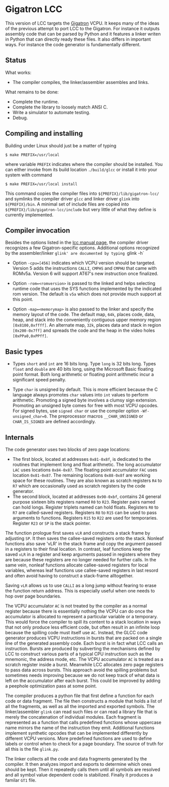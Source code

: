 

# Gigatron LCC

This version of LCC targets the [Gigatron](http://gigatron.io) VCPU.
It keeps many of the ideas of the previous attempt to port LCC to the
Gigatron.  For instance it outputs assembly code that can be parsed by
Python and it features a linker writen in Python that can directly
ready these files. It also differs in important ways. For instance the
code generator is fundamentally different.

## Status

What works:
* The compiler compiles, the linker/assembler assembles and links.

What remains to be done:
* Complete the runtime.
* Complete the library to loosely match ANSI C.
* Write a simulator to automate testing.
* Debug.


## Compiling and installing

Building under Linux should just be a matter of typing
```
$ make PREFIX=/usr/local
```
where variable `PREFIX` indicates where the compiler should be installed.
You can either invoke from its build location `./build/glcc` or
install it into your system with command
```
$ make PREFIX=/usr/local install
```
This command copies the compiler files into `${PREFIX}/lib/gigatron-lcc/` 
and symlinks the compiler driver `glcc` and linker driver `glink` 
into `${PREFIX}/bin`. A minimal set of include files are copied 
into `${PREFIX}/lib/gigatron-lcc/include` but very little of what 
they define is currently implemented.


## Compiler invocation

Besides the options listed in the [lcc manual page](doc/lcc.1),
the compiler driver recognizes a few Gigatron-specific options.
Additional options recognized by the assembler/linker `glink'
are documented by typing `glink -h`

  * Option `-cpu=[456]` indicates which VCPU version should be
	targeted.  Version 5 adds the instructions `CALLI`, `CMPHS` and
	`CMPHU` that came with ROMv5a. Version 6 will support AT67's new
	instruction once finalized. 
	
  * Option `-rom=<romversion>` is passed to the linked and
	helps selecting runtime code that uses the SYS functions
	implemented by the indicated rom version. The default is `v5a`
	which does not provide much support at this point.
	
  * Option `-map=<memorymap>` is also passed to the linker and specify
	the memory layout of the code. The default map, `64k`, places 
	code, data, heap, and stack into the conveniently contiguous upper
	memory region `[0x8100,0xffff]`. An alternate map, `32k`, places
	data and stack in region `[0x200-0x7ff]` and spreads the code and
	the heap in the video holes `[0xPPa0,0xPPff]`.
	
## Basic types

  * Types `short` and `int` are 16 bits long.
	Type `long` is 32 bits long. Types `float` and `double`
	are 40 bits long, using the Microsoft Basic floating point 
	format. Both long arithmetic or floating point arithmetic
	incur a significant speed penalty.
	
  * Type `char` is unsigned by default. This is more efficient because
	the C language always promotes `char` values into `int` values to
	perform arithmetic. Promoting a signed byte involves a clumsy sign
	extension. Promoting an unsigned byte comes for free with most
	VCPU opcodes. For signed bytes, use `signed char` or use the
	compiler option `-Wf-unsigned_char=0`. The preprocessor macros
	`__CHAR_UNSIGNED` or `CHAR_IS_SIGNED` are defined accordingly.

## Internals

The code generator uses two blocks of zero page locations:
  *  The first block, located at addresses `0x81-0x8f`, is dedicated to
     the routines that implement long and float arithmetic. The long accumulator `LAC`
     uses locations `0x84-0x87`. The floating point accumulator `FAC` uses location `0x81-0x87`.
     The remaining locations `0x88-0x8f` are working space for these routines.
     They are also known as scratch registers `R4` to `R7` which are
     occasionally used as scratch registers by the code generator.
  *  The second block, located at addresses `0x90-0xbf`, contains 24 general 
     purpose sixteen bits registers named `R0` to `R23`. 
     Register pairs named can hold longs. Register triplets named
     can hold floats. Registers `R0` to `R7` are called-saved
     registers. Registers `R8` to `R15` can be used to pass
     arguments to functions. Registers `R15` to `R22` are used
     for temporaries. Register `R23` or `SP` is the stack pointer.
     
The function prologue first saves `vLR` and constructs a stack frame
by adjusting `SP`. It then saves the callee-saved registers onto the stack.
Nonleaf functions also save 'vLR' in the stack frame and copy the argument 
passed in a registers to their final location. In contrast, leaf functions
keep the saved `vLR` in a register and keep arguments passed in registers
where they are because these registers are no longer needed for further calls.
In the same vein, nonleaf functions allocate callee-saved registers
for local variables, whereas leaf functions use callee-saved registers
in last resord and often avoid having to construct a stack-frame alltogether. 

Saving `vLR` allows us to use `CALLI` as a long jump
without fearing to erase the function return address.
This is especially useful when one needs to hop over page boundaries.

The VCPU accumulator `AC` is not treated by the compiler as a normal 
register because there is essentially nothing the VCPU can do once the 
accumulator is allocated to represent a particular variable or a temporary.
This would force the compiler to spill its content to a stack location
in ways that not only produce less efficient code, but often result
in an infinite loop because the spilling code must itself use `AC`.
Instead, the GLCC code generator produces VCPU instructions in bursts 
that are packed on a single line of the generated assembly code. 
Each burst is in fact what LCC calls an instruction. Bursts are
produced by subverting the mechanisms defined by LCC to construct 
various parts of a typical CPU instruction such as the mnemonic, 
the address mode, etc. The VCPU accumulator `AC` is treated as a scratch 
register inside a burst. Meanwhile LCC allocates zero page registers 
to pass data across bursts. This approach avoid the spilling problems
but sometimes needs improving because we do not keep track
of what data is left on the accumulator after each burst.
This could be improved by adding a peephole optimization pass
at some point.

The compiler produces a python file that first define a function for each
code or data fragment. The file then constructs a module that
holds a list of all the fragments, as well as all the imported and
exported symbols. The linker/assembler `glink` can read such files
or can read a library file that is merely the concatenation
of individual modules.  Each fragment is represented as a function
that calls predefined functions whose uppercase name mirrors the name
of the instruction they emit. Additional functions implement synthetic
opcodes that can be implemented differently by different VCPU versions.
More predefined functions are used to define labels or control
when to check for a page boundary. The source of truth for 
all this is the file `glink.py`.

The linker collects all the code and data fragments generated by the compiler.
It then analyzes import and exports to determine which ones should be
kept. Then it repeatedly calls them until all symbols are resolved and
all symbol value dependent code is stabilized. Finally it produces a
familar `GT1` file.
